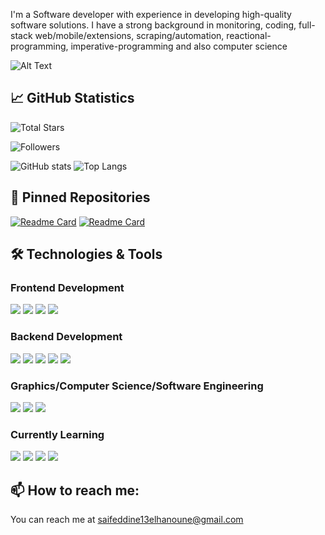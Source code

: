 I'm a Software developer with experience in developing high-quality software solutions. I have a strong background in monitoring, coding, full-stack web/mobile/extensions, scraping/automation, reactional-programming, imperative-programming and also computer science

![Alt Text](https://media.giphy.com/media/LmNwrBhejkK9EFP504/giphy.gif)
## 📈 GitHub Statistics

![Total Stars](https://img.shields.io/github/stars/0x013FA11?affiliations=OWNER&style=social)

![Followers](https://img.shields.io/github/followers/0x013FA11?style=social)

![GitHub stats](https://github-readme-stats.vercel.app/api?username=0x013FA11&show_icons=true&theme=tokyonight)
![Top Langs](https://github-readme-stats.vercel.app/api/top-langs/?username=0x013FA11&layout=compact&theme=tokyonight)

## 📌 Pinned Repositories


[![Readme Card](https://github-readme-stats.vercel.app/api/pin/?username=0x013FA11&repo=HandlingBarCode&theme=tokyonight)](https://github.com/0x013FA11/HandlingBarCode)
[![Readme Card](https://github-readme-stats.vercel.app/api/pin/?username=0x013FA11&repo=RANDOM&theme=tokyonight)](https://github.com/0x013FA11/RANDOM)

## 🛠️ Technologies & Tools

### Frontend Development
![](https://img.shields.io/badge/HTML-informational?style=flat&logo=html5&logoColor=white&color=2bbc8a)
![](https://img.shields.io/badge/CSS-informational?style=flat&logo=css3&logoColor=white&color=007acc)
![](https://img.shields.io/badge/JavaScript-informational?style=flat&logo=javascript&logoColor=white&color=f7df1e)
![](https://img.shields.io/badge/React-informational?style=flat&logo=react&logoColor=white&color=61dbfb)

### Backend Development
![](https://img.shields.io/badge/ASP.NET-informational?style=flat&logo=.net&logoColor=white&color=512bd4)
![](https://img.shields.io/badge/C%23-informational?style=flat&logo=c-sharp&logoColor=white&color=239120)
![](https://img.shields.io/badge/Python-informational?style=flat&logo=python&logoColor=white&color=3776ab)
![](https://img.shields.io/badge/Express.js-informational?style=flat&logo=express&logoColor=white&color=000000)
![](https://img.shields.io/badge/SQL%20Server-informational?style=flat&logo=microsoft-sql-server&logoColor=white&color=cc2927)

### Graphics/Computer Science/Software Engineering
![](https://img.shields.io/badge/C-informational?style=flat&logo=c&logoColor=white&color=a8b9cc)
![](https://img.shields.io/badge/C++-informational?style=flat&logo=c%2B%2B&logoColor=white&color=00599c)
![](https://img.shields.io/badge/Python-informational?style=flat&logo=python&logoColor=white&color=3776ab)

### Currently Learning
![](https://img.shields.io/badge/Ruby-informational?style=flat&logo=ruby&logoColor=white&color=cc342d)
![](https://img.shields.io/badge/Ruby%20on%20Rails-informational?style=flat&logo=ruby-on-rails&logoColor=white&color=cc0000)
![](https://img.shields.io/badge/Go-informational?style=flat&logo=go&logoColor=white&color=00add8)
![](https://img.shields.io/badge/Rust-informational?style=flat&logo=rust&logoColor=white&color=000000)

## 📫 How to reach me:
You can reach me at [saifeddine13elhanoune@gmail.com](mailto:saifeddine13elhanoune.com)



